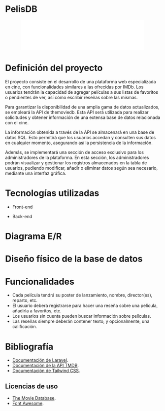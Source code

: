 # PelisDB

<p align="center"><img src="public/img/PelisDB_logo_white.png" width="400" alt="PelisBD Logo"></a></p>

# Definición del proyecto

El proyecto consiste en el desarrollo de una plataforma web especializada en cine, con funcionalidades similares a las ofrecidas por IMDb. Los usuarios tendrán la capacidad de agregar películas a sus listas de favoritos o pendientes de ver, así cómo escribir reseñas sobre las mismas.

Para garantizar la disponibilidad de una amplia gama de datos actualizados, se empleará la API de themoviedb. Esta API será utilizada para realizar solicitudes y obtener información de una extensa base de datos relacionada con el cine.

La información obtenida a través de la API se almacenará en una base de datos SQL. Esto permitirá que los usuarios accedan y consulten sus datos en cualquier momento, asegurando así la persistencia de la información.

Además, se implementará una sección de acceso exclusivo para los administradores de la plataforma. En esta sección, los administradores podrán visualizar y gestionar los registros almacenados en la tabla de usuarios, pudiendo modificar, añadir o eliminar datos según sea necesario, mediante una interfaz gráfica.

# Tecnologías utilizadas

- Front-end

- Back-end

# Diagrama E/R

# Diseño físico de la base de datos

# Funcionalidades

- Cada película tendrá su poster de lanzamiento, nombre, director(es), reparto, etc.
- El usuario deberá registrarse para hacer una reseña sobre una película, añadirla a favoritos, etc.
- Los usuarios sin cuenta pueden buscar información sobre películas.
- Las reseñas siempre deberán contener texto, y opcionalmente, una calificación.

# Bibliografía

- [Documentación de Laravel](https://laravel.com/docs/11.x).
- [Documentación de la API TMDB](https://developer.themoviedb.org/docs/getting-started).
- [Documentación de Tailwind CSS](https://tailwindcss.com/docs/installation).

## Licencias de uso

- [The Movie Database](https://www.themoviedb.org).
- [Font Awesome](https://fontawesome.com/license/free).
